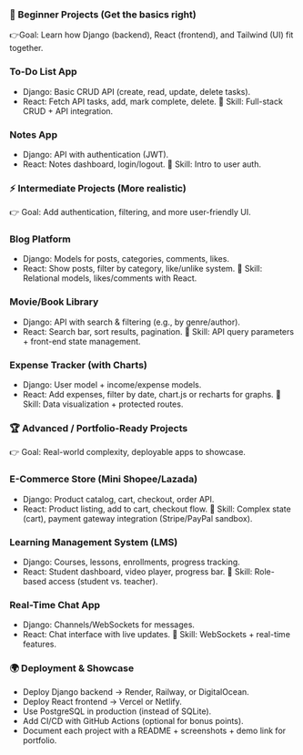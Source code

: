 ### 🚀 Beginner Projects (Get the basics right) ###
👉Goal: Learn how Django (backend), React (frontend), and Tailwind (UI) fit together.

### To-Do List App
 - Django: Basic CRUD API (create, read, update, delete tasks).
 - React: Fetch API tasks, add, mark complete, delete.
🔑 Skill: Full-stack CRUD + API integration.

### Notes App
 - Django: API with authentication (JWT).
 - React: Notes dashboard, login/logout.
🔑 Skill: Intro to user auth.



### ⚡ Intermediate Projects (More realistic) ###
👉 Goal: Add authentication, filtering, and more user-friendly UI.

### Blog Platform
 - Django: Models for posts, categories, comments, likes.
 - React: Show posts, filter by category, like/unlike system.
🔑 Skill: Relational models, likes/comments with React.

### Movie/Book Library
 - Django: API with search & filtering (e.g., by genre/author).
 - React: Search bar, sort results, pagination.
🔑 Skill: API query parameters + front-end state management.

### Expense Tracker (with Charts)
 - Django: User model + income/expense models.
 - React: Add expenses, filter by date, chart.js or recharts for graphs.
🔑 Skill: Data visualization + protected routes.



### 🏆 Advanced / Portfolio-Ready Projects ###
👉 Goal: Real-world complexity, deployable apps to showcase.

### E-Commerce Store (Mini Shopee/Lazada)
 - Django: Product catalog, cart, checkout, order API.
 - React: Product listing, add to cart, checkout flow.
🔑 Skill: Complex state (cart), payment gateway integration (Stripe/PayPal sandbox).

### Learning Management System (LMS)
 - Django: Courses, lessons, enrollments, progress tracking.
 - React: Student dashboard, video player, progress bar.
🔑 Skill: Role-based access (student vs. teacher).

### Real-Time Chat App
 - Django: Channels/WebSockets for messages.
 - React: Chat interface with live updates.
🔑 Skill: WebSockets + real-time features.


### 🌍 Deployment & Showcase ###
 - Deploy Django backend → Render, Railway, or DigitalOcean.
 - Deploy React frontend → Vercel or Netlify.
 - Use PostgreSQL in production (instead of SQLite).
 - Add CI/CD with GitHub Actions (optional for bonus points).
 - Document each project with a README + screenshots + demo link for portfolio.